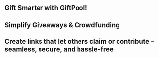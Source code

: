 ## Gift Smarter with GiftPool!

## Simplify Giveaways & Crowdfunding

## Create links that let others claim or contribute – seamless, secure, and hassle-free
